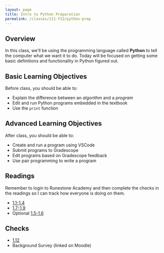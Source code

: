 ```yaml
---
layout: page
title: Intro to Python Preparation
permalink: /classes/111-f22/python-prep
---
```


## Overview
In this class, we'll be using the programming language called **Python** to tell the computer what we want it to do.
Today will be focused on getting some basic definitions and functionality in Python figured out.

## Basic Learning Objectives

Before class, you should be able to:
* Explain the difference between an *algorithm* and a *program*
* Edit and run Python programs embedded in the textbook
* Use the `print` function

## Advanced Learning Objectives

After class, you should be able to:
* Create and run a program using VSCode
* Submit programs to Gradescope
* Edit programs based on Gradescope feedback
* Use pair programming to write a program

## Readings

Remember to login to Runestone Academy and then complete the checks in the readings so I can track how everyone is doing on them.

* [1.1-1.4](https://runestone.academy/ns/books/published/intro-cs/GeneralIntro/intro-TheWayoftheProgram.html)
* [1.7-1.9](https://runestone.academy/ns/books/published/intro-cs/GeneralIntro/ATypicalFirstProgram.html)
* Optional [1.5-1.6](https://runestone.academy/ns/books/published/intro-cs/GeneralIntro/MoreAboutPrograms.html) 

## Checks
* [1.12](https://runestone.academy/ns/books/published/intro-cs/GeneralIntro/Exercises.html) 
* Background Survey (linked on Moodle)